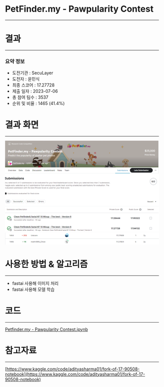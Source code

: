 # PetFinder.my - Pawpularity Contest
-----------------------------------
# 결과
-----------------------------------
### 요약 정보
  * 도전기관 : SecuLayer
  * 도전자 : 윤민식
  * 최종 스코어 : 17.27728
  * 제출 일자 : 2023-07-06
  * 총 참여 팀수 : 3537
  * 순위 및 비율 : 1465 (41.4%)
# 결과 화면
-----------------------------------
![score](./img/score.PNG)
![rank](./img/rank.PNG)
# 사용한 방법 & 알고리즘
----------------------------------
  * fastai 사용해 이미지 처리
  * fastai 사용해 모델 학습
# 코드
----------------------------------
[Petfinder.my - Pawpularity Contest.ipynb](https://github.com/yms0606/SecuLayer/blob/main/PetFinder.my%20-%20Pawpularity%20Contest/Petfinder.my%20-%20Pawpularity%20Contest.ipynb)
# 참고자료
----------------------------------
[https://www.kaggle.com/code/adityasharma01/fork-of-17-90508-notebook](https://www.kaggle.com/code/adityasharma01/fork-of-17-90508-notebook)
